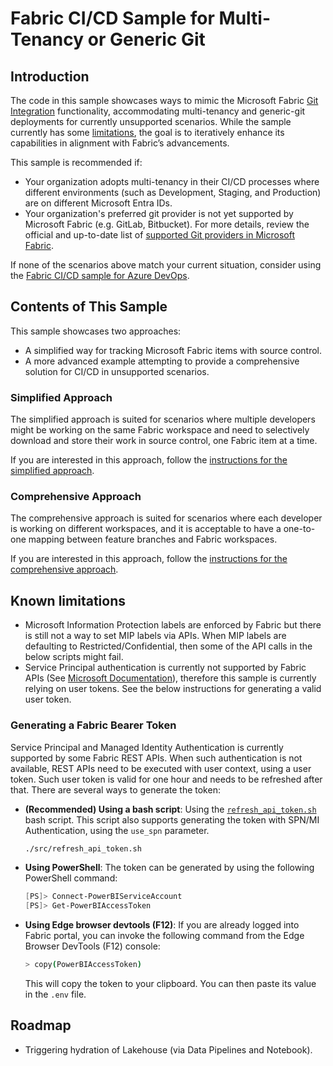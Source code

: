 # Fabric CI/CD Sample for Multi-Tenancy or Generic Git

## Introduction

The code in this sample showcases ways to mimic the Microsoft Fabric [Git Integration](https://learn.microsoft.com/fabric/cicd/git-integration/intro-to-git-integration?tabs=azure-devops) functionality, accommodating multi-tenancy and generic-git deployments for currently unsupported scenarios. While the sample currently has some [limitations](#known-limitations), the goal is to iteratively enhance its capabilities in alignment with Fabric’s advancements.

This sample is recommended if:

- Your organization adopts multi-tenancy in their CI/CD processes where different environments (such as Development, Staging, and Production) are on different Microsoft Entra IDs.
- Your organization's preferred git provider is not yet supported by Microsoft Fabric (e.g. GitLab, Bitbucket). For more details, review the official and up-to-date list of [supported Git providers in Microsoft Fabric](https://learn.microsoft.com/fabric/cicd/git-integration/intro-to-git-integration?tabs=azure-devops).

If none of the scenarios above match your current situation, consider using the [Fabric CI/CD sample for Azure DevOps](../fabric_ci_cd/README.md).

## Contents of This Sample

This sample showcases two approaches:

- A simplified way for tracking Microsoft Fabric items with source control.
- A more advanced example attempting to provide a comprehensive solution for CI/CD in unsupported scenarios.

### Simplified Approach

The simplified approach is suited for scenarios where multiple developers might be working on the same Fabric workspace and need to selectively download and store their work in source control, one Fabric item at a time.

If you are interested in this approach, follow the [instructions for the simplified approach](./docs/simplified_approach.md).

### Comprehensive Approach

The comprehensive approach is suited for scenarios where each developer is working on different workspaces, and it is acceptable to have a one-to-one mapping between feature branches and Fabric workspaces.

If you are interested in this approach, follow the [instructions for the comprehensive approach](./docs/full_cicd_approach.md).

## Known limitations

- Microsoft Information Protection labels are enforced by Fabric but there is still not a way to set MIP labels via APIs. When MIP labels are defaulting to Restricted/Confidential, then some of the API calls in the below scripts might fail.
- Service Principal authentication is currently not supported by Fabric APIs (See [Microsoft Documentation](https://learn.microsoft.com/rest/api/fabric/articles/using-fabric-apis#considerations-and-limitation)), therefore this sample is currently relying on user tokens. See the below instructions for generating a valid user token.

### Generating a Fabric Bearer Token

Service Principal and Managed Identity Authentication is currently supported by some Fabric REST APIs. When such authentication is not available, REST APIs need to be executed with user context, using a user token. Such user token is valid for one hour and needs to be refreshed after that. There are several ways to generate the token:

- **(Recommended) Using a bash script**: Using the [`refresh_api_token.sh`](./src/refresh_api_token.sh) bash script. This script also supports generating the token with SPN/MI Authentication, using the `use_spn` parameter.

    ```bash
    ./src/refresh_api_token.sh
    ```

- **Using PowerShell**: The token can be generated by using the following PowerShell command:

    ```powershell
    [PS]> Connect-PowerBIServiceAccount
    [PS]> Get-PowerBIAccessToken
    ```

- **Using Edge browser devtools (F12)**: If you are already logged into Fabric portal, you can invoke the following command from the Edge Browser DevTools (F12) console:

    ```sh
    > copy(PowerBIAccessToken)
    ```

    This will copy the token to your clipboard. You can then paste its value in the `.env` file.

## Roadmap

- Triggering hydration of Lakehouse (via Data Pipelines and Notebook).
